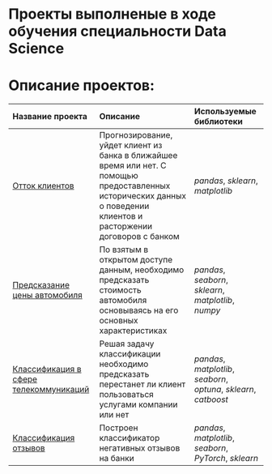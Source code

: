 # Проекты выполненые в ходе обучения специальности Data Science
# Описание проектов:
| Название проекта | Описание | Используемые библиотеки | 
| :---------------------- | :---------------------- | :---------------------- |
| [Отток клиентов](banking_classification) | Прогнозирование, уйдет клиент из банка в ближайшее время или нет. С помощью предоставленных исторических данных о поведении клиентов и расторжении договоров с банком| *pandas*, *sklearn*, *matplotlib* |
| [Предсказание цены автомобиля](the_price_of_cars) | По взятым в открытом доступе данным, необходимо предсказать стоимость автомобиля основываясь на его основных характеристиках | *pandas*, *seaborn*, *sklearn*, *matplotlib*, *numpy* |
| [Классификация в сфере телекоммуникаций](optuna_telecom) | Решая задачу классификации необходимо предсказать перестанет ли клиент пользоваться услугами компании или нет | *pandas*, *matplotlib*, *seaborn*, *optuna*, *sklearn*, *catboost* |
| [Классификация отзывов](reviews_classification) | Построен классификатор негативных отзывов на банки | *pandas*, *matplotlib*, *seaborn*, *PyTorch*, *sklearn*|
